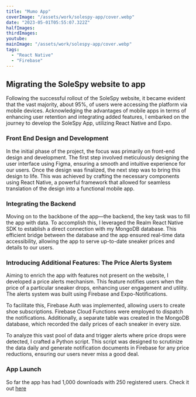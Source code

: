 ```yaml
---
title: "Mumo App"
coverImage: "/assets/work/solespy-app/cover.webp"
date: "2023-05-01T05:55:07.322Z"
halfImages:
thirdImages:
youtube:
mainImage: "/assets/work/solespy-app/cover.webp"
tags:
  - "React Native"
  - "Firebase"
---
```


## Migrating the SoleSpy website to app

Following the successful rollout of the SoleSpy website, it became evident that the vast majority, about 95%, of users were accessing the platform via mobile devices. Acknowledging the advantages of mobile apps in terms of enhancing user retention and integrating added features, I embarked on the journey to develop the SoleSpy App, utilizing React Native and Expo.

### Front End Design and Development

In the initial phase of the project, the focus was primarily on front-end design and development. The first step involved meticulously designing the user interface using Figma, ensuring a smooth and intuitive experience for our users. Once the design was finalized, the next step was to bring this design to life. This was achieved by crafting the necessary components using React Native, a powerful framework that allowed for seamless translation of the design into a functional mobile app.

### Integrating the Backend

Moving on to the backbone of the app—the backend, the key task was to fill the app with data. To accomplish this, I leveraged the Realm React Native SDK to establish a direct connection with my MongoDB database. This efficient bridge between the database and the app ensured real-time data accessibility, allowing the app to serve up-to-date sneaker prices and details to our users.

### Introducing Additional Features: The Price Alerts System

Aiming to enrich the app with features not present on the website, I developed a price alerts mechanism. This feature notifies users when the price of a particular sneaker drops, enhancing user engagement and utility. The alerts system was built using Firebase and Expo-Notifications.

To facilitate this, Firebase Auth was implemented, allowing users to create shoe subscriptions. Firebase Cloud Functions were employed to dispatch the notifications. Additionally, a separate table was created in the MongoDB database, which recorded the daily prices of each sneaker in every size.

To analyze this vast pool of data and trigger alerts where price drops were detected, I crafted a Python script. This script was designed to scrutinize the data daily and generate notification documents in Firebase for any price reductions, ensuring our users never miss a good deal.

### App Launch

So far the app has had 1,000 downloads with 250 registered users. Check it out [here](https://apps.apple.com/gb/app/solespy/id6449229395)
